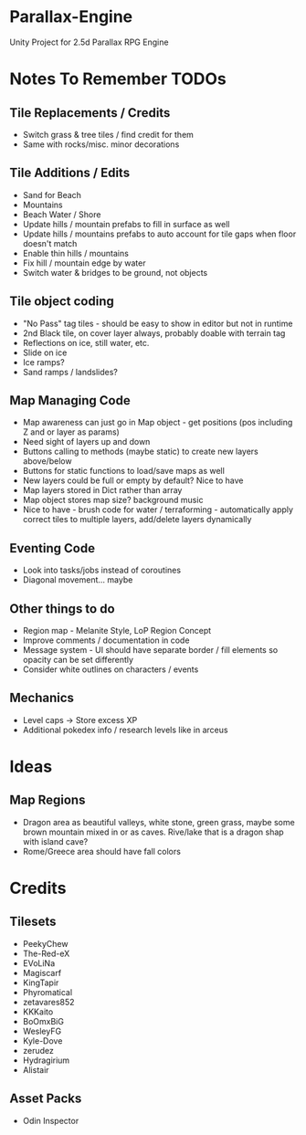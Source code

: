 # Parallax-Engine
Unity Project for 2.5d Parallax RPG Engine



# Notes To Remember TODOs
## Tile Replacements / Credits
* Switch grass & tree tiles / find credit for them
* Same with rocks/misc. minor decorations

## Tile Additions / Edits
* Sand for Beach
* Mountains
* Beach Water / Shore
* Update hills / mountain prefabs to fill in surface as well
* Update hills / mountains prefabs to auto account for tile gaps when floor doesn't match
* Enable thin hills / mountains
* Fix hill / mountain edge by water
* Switch water & bridges to be ground, not objects

## Tile object coding
* "No Pass" tag tiles - should be easy to show in editor but not in runtime
* 2nd Black tile, on cover layer always, probably doable with terrain tag
* Reflections on ice, still water, etc.
* Slide on ice
* Ice ramps?
* Sand ramps / landslides?

## Map Managing Code
* Map awareness can just go in Map object - get positions (pos including Z and or layer as params)
* Need sight of layers up and down
* Buttons calling to methods (maybe static) to create new layers above/below
* Buttons for static functions to load/save maps as well
* New layers could be full or empty by default? Nice to have
* Map layers stored in Dict rather than array
* Map object stores map size? background music
* Nice to have - brush code for water / terraforming - automatically apply correct tiles to multiple layers, add/delete layers dynamically

## Eventing Code
* Look into tasks/jobs instead of coroutines
* Diagonal movement... maybe

## Other things to do
* Region map - Melanite Style, LoP Region Concept
* Improve comments / documentation in code
* Message system - UI should have separate border / fill elements so opacity can be set differently
* Consider white outlines on characters / events

## Mechanics
* Level caps -> Store excess XP
* Additional pokedex info / research levels like in arceus



# Ideas
## Map Regions
* Dragon area as beautiful valleys, white stone, green grass, maybe some brown mountain mixed in or as caves. Rive/lake that is a dragon shap with island cave?
* Rome/Greece area should have fall colors



# Credits
## Tilesets
* PeekyChew
* The-Red-eX
* EVoLiNa
* Magiscarf
* KingTapir
* Phyromatical
* zetavares852
* KKKaito
* BoOmxBiG
* WesleyFG
* Kyle-Dove
* zerudez
* Hydragirium
* Alistair

## Asset Packs
* Odin Inspector